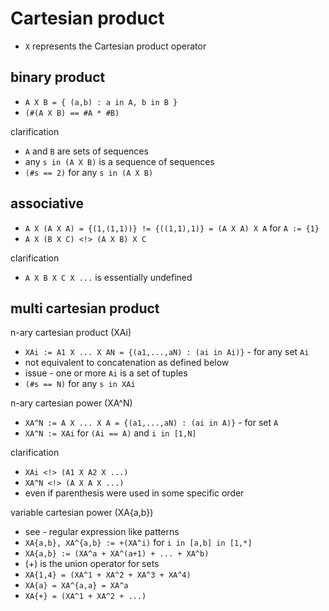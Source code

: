 
<!-- ======================================================================= -->
# Cartesian product

* `X` represents the Cartesian product operator

<!-- ======================================================================= -->
## binary product

* `A X B = { (a,b) : a in A, b in B }`
* `(#(A X B) == #A * #B)`

clarification

* `A` and `B` are sets of sequences
* any `s in (A X B)` is a sequence of sequences
* `(#s == 2)` for any `s in (A X B)`

<!-- ======================================================================= -->
## associative

* `A X (A X A) = {(1,(1,1))} != {((1,1),1)} = (A X A) X A` for `A := {1}`
* `A X (B X C) <!> (A X B) X C`

clarification

* `A X B X C X ...` is essentially undefined

<!-- ======================================================================= -->
## multi cartesian product

n-ary cartesian product (XAi)

* `XAi := A1 X ... X AN = {(a1,...,aN) : (ai in Ai)}` - for any set `Ai`
* not equivalent to concatenation as defined below
* issue - one or more `Ai` is a set of tuples
* `(#s == N)` for any `s in XAi`

n-ary cartesian power (XA^N)

* `XA^N := A X ... X A = {(a1,...,aN) : (ai in A)}` - for set `A`
* `XA^N := XAi` for `(Ai == A)` and `i in [1,N]`

clarification

* `XAi <!> (A1 X A2 X ...)`
* `XA^N <!> (A X A X ...)`
* even if parenthesis were used in some specific order

variable cartesian power (XA{a,b})

* see - regular expression like patterns
* `XA{a,b}, XA^{a,b} := +(XA^i)` for `i in [a,b] in [1,*]`
* `XA{a,b} := (XA^a + XA^(a+1) + ... + XA^b)`
* (+) is the union operator for sets
* `XA{1,4} = (XA^1 + XA^2 + XA^3 + XA^4)`
* `XA{a} = XA^{a,a} = XA^a`
* `XA{+} = (XA^1 + XA^2 + ...)`
